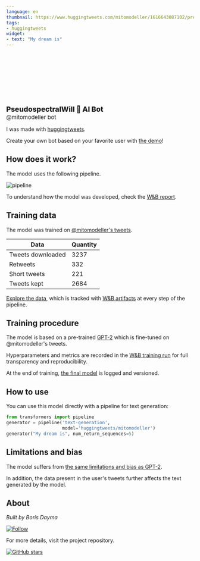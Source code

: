 ```yaml
---
language: en
thumbnail: https://www.huggingtweets.com/mitomodeller/1616643087102/predictions.png
tags:
- huggingtweets
widget:
- text: "My dream is"
---
```


<div>
<div style="width: 132px; height:132px; border-radius: 50%; background-size: cover; background-image: url('https://pbs.twimg.com/profile_images/1218989397707759617/qrnM597F_400x400.jpg')">
</div>
<div style="margin-top: 8px; font-size: 19px; font-weight: 800">PseudospectralWill 🤖 AI Bot </div>
<div style="font-size: 15px">@mitomodeller bot</div>
</div>

I was made with [huggingtweets](https://github.com/borisdayma/huggingtweets).

Create your own bot based on your favorite user with [the demo](https://colab.research.google.com/github/borisdayma/huggingtweets/blob/master/huggingtweets-demo.ipynb)!

## How does it work?

The model uses the following pipeline.

![pipeline](https://github.com/borisdayma/huggingtweets/blob/master/img/pipeline.png?raw=true)

To understand how the model was developed, check the [W&B report](https://app.wandb.ai/wandb/huggingtweets/reports/HuggingTweets-Train-a-model-to-generate-tweets--VmlldzoxMTY5MjI).

## Training data

The model was trained on [@mitomodeller's tweets](https://twitter.com/mitomodeller).

| Data | Quantity |
| --- | --- |
| Tweets downloaded | 3237 |
| Retweets | 332 |
| Short tweets | 221 |
| Tweets kept | 2684 |

[Explore the data](https://wandb.ai/wandb/huggingtweets/runs/oungt1sb/artifacts), which is tracked with [W&B artifacts](https://docs.wandb.com/artifacts) at every step of the pipeline.

## Training procedure

The model is based on a pre-trained [GPT-2](https://huggingface.co/gpt2) which is fine-tuned on @mitomodeller's tweets.

Hyperparameters and metrics are recorded in the [W&B training run](https://wandb.ai/wandb/huggingtweets/runs/270vp9zv) for full transparency and reproducibility.

At the end of training, [the final model](https://wandb.ai/wandb/huggingtweets/runs/270vp9zv/artifacts) is logged and versioned.

## How to use

You can use this model directly with a pipeline for text generation:

```python
from transformers import pipeline
generator = pipeline('text-generation',
                     model='huggingtweets/mitomodeller')
generator("My dream is", num_return_sequences=5)
```

## Limitations and bias

The model suffers from [the same limitations and bias as GPT-2](https://huggingface.co/gpt2#limitations-and-bias).

In addition, the data present in the user's tweets further affects the text generated by the model.

## About

*Built by Boris Dayma*

[![Follow](https://img.shields.io/twitter/follow/borisdayma?style=social)](https://twitter.com/intent/follow?screen_name=borisdayma)

For more details, visit the project repository.

[![GitHub stars](https://img.shields.io/github/stars/borisdayma/huggingtweets?style=social)](https://github.com/borisdayma/huggingtweets)

